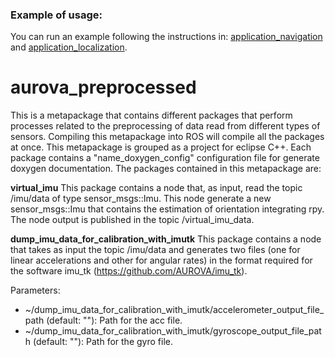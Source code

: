 ### Example of usage:

You can run an example following the instructions in: [application_navigation](https://github.com/AUROVA-LAB/application_navigation) and [application_localization](https://github.com/AUROVA-LAB/application_localization).

# aurova_preprocessed
This is a metapackage that contains different packages that perform processes related to the preprocessing of data read from different types of sensors. Compiling this metapackage into ROS will compile all the packages at once. This metapackage is grouped as a project for eclipse C++. Each package contains a "name_doxygen_config" configuration file for generate doxygen documentation. The packages contained in this metapackage are:

**virtual_imu**
This package contains a node that, as input, read the topic /imu/data of type sensor_msgs::Imu. This node generate a new sensor_msgs::Imu that contains the estimation of orientation integrating rpy. The node output is published in the topic /virtual_imu_data.

**dump_imu_data_for_calibration_with_imutk**
This package contains a node that takes as input the topic /imu/data and generates two files (one for linear accelerations  and other for angular rates) in the format required for the software imu_tk (https://github.com/AUROVA/imu_tk).

Parameters:
* ~/dump_imu_data_for_calibration_with_imutk/accelerometer_output_file_path (default: ""): Path for the acc file.
* ~/dump_imu_data_for_calibration_with_imutk/gyroscope_output_file_path (default: ""):     Path for the gyro file.

